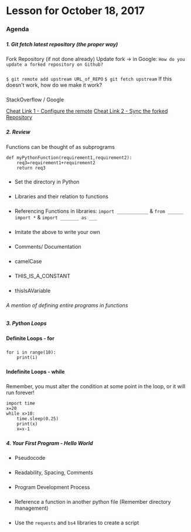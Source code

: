 # Lesson for October 18, 2017

###
###

### Agenda
###
##### **1.** Git fetch latest repository (the proper way)
###
Fork Repository (if not done already)
Update fork -> in Google: `How do you update a forked repository on Github?`
###
`$ git remote add upstream URL_of_REPO`
`$ git fetch upstream`
If this doesn't work, how do we make it work?
###
StackOverflow / Google 

[Cheat Link 1 -  Configure the remote](https://help.github.com/articles/configuring-a-remote-for-a-fork/)
[Cheat Link 2 -  Sync the forked Repository](https://help.github.com/articles/syncing-a-fork/)
###
###

##### **2.** Review 
###
Functions can be thought of as subprograms
```
def myPythonFunction(requirement1,requirement2):
	req3=requirement1+requirement2
	return req3
```
###
- Set the directory in Python
###
- Libraries and their relation to functions
###
- Referencing Functions in libraries: `import ____________` & `from ______ import *` & `import _______ as ___`
###
- Imitate the above to write your own
###
- Comments/ Documentation
###
- camelCase
###
- THIS_IS_A_CONSTANT
###
- thisIsAVariable
###
###

###### A mention of defining entire programs in functions

###
###

##### **3.** Python Loops
###
**Definite Loops - for**

###
```
for i in range(10):
	print(i)
```
###

**Indefinite Loops - while**

###

Remember, you must alter the condition at some point in the loop, or it will run forever!
```
import time
x=20
while x>10:
    time.sleep(0.25)
    print(x)
    x=x-1

```



###
##### **4.** Your First Program - *Hello World*
###
- Pseudocode
###
- Readability, Spacing, Comments
###
- Program Development Process
###
- Reference a function in another python file (Remember directory management)
### 
- Use the `requests` and `bs4` libraries to create a script

